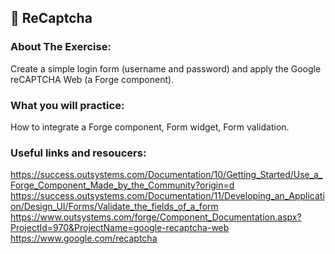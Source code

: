 ## :ledger: ReCaptcha

### About The Exercise:

Create a simple login form (username and password) and apply the Google reCAPTCHA Web (a Forge component).

### What you will practice:

How to integrate a Forge component, Form widget, Form validation.

### Useful links and resoucers:

https://success.outsystems.com/Documentation/10/Getting_Started/Use_a_Forge_Component_Made_by_the_Community?origin=d
https://success.outsystems.com/Documentation/11/Developing_an_Application/Design_UI/Forms/Validate_the_fields_of_a_form
https://www.outsystems.com/forge/Component_Documentation.aspx?ProjectId=970&ProjectName=google-recaptcha-web
https://www.google.com/recaptcha 
